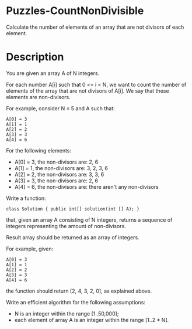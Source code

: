 # Puzzles-CountNonDivisible

Calculate the number of elements of an array that are not divisors of each element.

# Description

You are given an array A of N integers.

For each number A[i] such that 0 <= i < N, we want to count the number of elements
of the array that are not divisors of A[i]. We say that these elements are non-divisors.

For example, consider N = 5 and A such that:

```
A[0] = 3
A[1] = 1
A[2] = 2
A[3] = 3
A[4] = 6
```

For the following elements:

- A[0] = 3, the non-divisors are: 2, 6
- A[1] = 1, the non-divisors are: 3, 2, 3, 6
- A[2] = 2, the non-divisors are: 3, 3, 6
- A[3] = 3, the non-divisors are: 2, 6
- A[4] = 6, the non-divisors are: there aren't any non-divisors

Write a function:

```
class Solution { public int[] solution(int [] A); }
```

that, given an array A consisting of N integers, returns a sequence of integers representing the amount of non-divisors.

Result array should be returned as an array of integers.

For example, given:

```
A[0] = 3
A[1] = 1
A[2] = 2
A[3] = 3
A[4] = 6
```

the function should return [2, 4, 3, 2, 0], as explained above.

Write an efficient algorithm for the following assumptions:

- N is an integer within the range [1..50,000];
- each element of array A is an integer within the range [1..2 * N].
